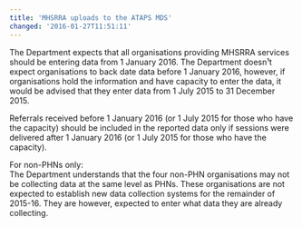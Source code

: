 ```yaml
---
title: 'MHSRRA uploads to the ATAPS MDS'
changed: '2016-01-27T11:51:11'
---
```


<p>The Department expects that all organisations providing MHSRRA services should be entering data from 1 January 2016. The Department doesn¹t expect organisations to back date data before 1 January 2016, however, if organisations hold the information and have capacity to enter the data, it would be advised that they enter data from 1 July 2015 to 31 December 2015.</p>
<p>Referrals received before 1 January 2016 (or 1 July 2015 for those who have the capacity) should be included in the reported data only if sessions were delivered after 1 January 2016 (or 1 July 2015 for those who have the capacity).</p>
<p>For non-PHNs only:<br />The Department understands that the four non-PHN organisations may not be collecting data at the same level as PHNs. These organisations are not expected to establish new data collection systems for the remainder of 2015-16. They are however, expected to enter what data they are already collecting.</p>
